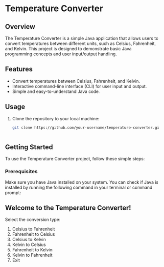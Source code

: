 # Temperature Converter

## Overview

The Temperature Converter is a simple Java application that allows users to convert temperatures between different units, such as Celsius, Fahrenheit, and Kelvin. This project is designed to demonstrate basic Java programming concepts and user input/output handling.

## Features

- Convert temperatures between Celsius, Fahrenheit, and Kelvin.
- Interactive command-line interface (CLI) for user input and output.
- Simple and easy-to-understand Java code.

## Usage

1. Clone the repository to your local machine:

   ```bash
   git clone https://github.com/your-username/temperature-converter.git



## Getting Started

To use the Temperature Converter project, follow these simple steps:

### Prerequisites

Make sure you have Java installed on your system. You can check if Java is installed by running the following command in your terminal or command prompt:


Welcome to the Temperature Converter!
--------------------------------------

Select the conversion type:
1. Celsius to Fahrenheit
2. Fahrenheit to Celsius
3. Celsius to Kelvin
4. Kelvin to Celsius
5. Fahrenheit to Kelvin
6. Kelvin to Fahrenheit
0. Exit